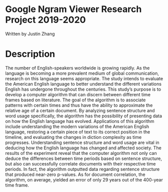 # Google Ngram Viewer Research Project 2019-2020

Written by Justin Zhang

# Description

The number of English-speakers worldwide is growing rapidly. As the language is
becoming a more prevalent medium of global communication, research on this language seems
appropriate. The study intends to evaluate the American English language to better understand
the different variations English has undergone throughout the centuries. This study’s purpose is
to develop a computer algorithm that can discern between different time frames based on
literature. The goal of the algorithm is to associate patterns with certain times and thus have the
ability to approximate the relative age of a certain document. By analyzing sentence structure
and word usage specifically, the algorithm has the possibility of presenting data on how the
English language has evolved. Applications of this algorithm include understanding the modern
variations of the American English language, restoring a certain piece of text to its correct
position in the timeline, and evaluating the changes in diction complexity as time progresses.
Understanding sentence structure and word usage are vital in deducing how the English language
has changed and affected society. The results of the experiment reveal that the computer
algorithm not only can deduce the differences between time periods based on sentence structure,
but also can successfully correlate documents with their respective time periods. In fact, the
algorithm outputted data regarding sentence structure that produced near-zero p-values. As for
document correlation, the algorithm, on average, yielded an error of only 29 years out of the
400-year time frame.
